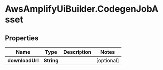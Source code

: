 # AwsAmplifyUiBuilder.CodegenJobAsset

## Properties

Name | Type | Description | Notes
------------ | ------------- | ------------- | -------------
**downloadUrl** | **String** |  | [optional] 


